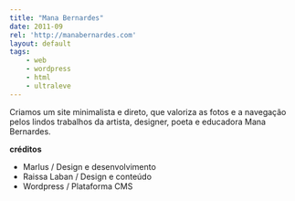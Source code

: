 ```yaml
---
title: "Mana Bernardes"
date: 2011-09
rel: 'http://manabernardes.com'
layout: default
tags:
	- web
	- wordpress
	- html
	- ultraleve
---
```


Criamos um site minimalista e direto, que valoriza as fotos e a navegação pelos lindos trabalhos da artista, designer, poeta e educadora Mana Bernardes.

**créditos**

- Marlus / Design e desenvolvimento
- Raissa Laban / Design e conteúdo
- Wordpress / Plataforma CMS